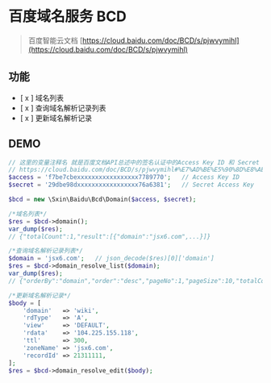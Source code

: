 # 百度域名服务 BCD

> 百度智能云文档 [https://cloud.baidu.com/doc/BCD/s/pjwvymihl](https://cloud.baidu.com/doc/BCD/s/pjwvymihl)

## 功能
- [ x ] 域名列表
- [ x ] 查询域名解析记录列表
- [ x ] 更新域名解析记录

## DEMO

```php
// 这里的变量注释名 就是百度文档API总述中的签名认证中的Access Key ID 和 Secret Access Key
// https://cloud.baidu.com/doc/BCD/s/pjwvymihl#%E7%AD%BE%E5%90%8D%E8%AE%A4%E8%AF%81
$access = 'f7be7cbexxxxxxxxxxxxxxxxx7789770';   // Access Key ID
$secret = '29dbe98dxxxxxxxxxxxxxxxxx76a6381';   // Secret Access Key

$bcd = new \Sxin\Baidu\Bcd\Domain($access, $secret);

/*域名列表*/
$res = $bcd->domain();
var_dump($res);
// {"totalCount":1,"result":[{"domain":"jsx6.com",...}]}

/*查询域名解析记录列表*/
$domain = 'jsx6.com';   // json_decode($res)[0]['domain']
$res = $bcd->domain_resolve_list($domain);
var_dump($res);
// {"orderBy":"domain","order":"desc","pageNo":1,"pageSize":10,"totalCount":23,"result":[{"recordId":21311111,"domain":"wiki","view":"DEFAULT","rdtype":"A","ttl":300,"rdata":"104.225.155.118","zoneName":"jsx6.com","status":"RUNNING"}]}

/*更新域名解析记录*/
$body = [
    'domain'   => 'wiki',
    'rdType'   => 'A',
    'view'     => 'DEFAULT',
    'rdata'    => '104.225.155.118',
    'ttl'      => 300,
    'zoneName' => 'jsx6.com',
    'recordId' => 21311111,
];
$res = $bcd->domain_resolve_edit($body);
```
